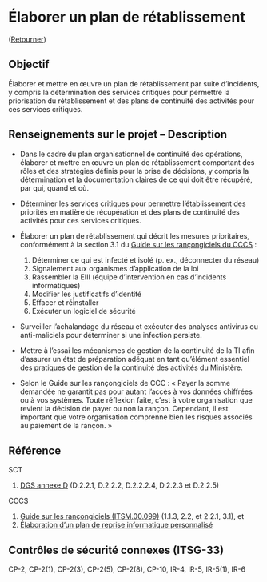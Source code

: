 # Élaborer un plan de rétablissement

([Retourner](/README.md#lignes-directrices))

## Objectif

Élaborer et mettre en œuvre un plan de rétablissement par suite d’incidents, y compris la détermination des services critiques pour permettre la priorisation du rétablissement et des plans de continuité des activités pour ces services critiques.

## Renseignements sur le projet – Description

- Dans le cadre du plan organisationnel de continuité des opérations, élaborer et mettre en œuvre un plan de rétablissement comportant des rôles et des stratégies définis pour la prise de décisions, y compris la détermination et la documentation claires de ce qui doit être récupéré, par qui, quand et où.
- Déterminer les services critiques pour permettre l’établissement des priorités en matière de récupération et des plans de continuité des activités pour ces services critiques.
- Élaborer un plan de rétablissement qui décrit les mesures prioritaires, conformément à la section 3.1 du [Guide sur les rançongiciels du CCCS](https://cyber.gc.ca/fr/orientation/guide-sur-les-rancongiciels-itsm00099) :

  1. Déterminer ce qui est infecté et isolé (p. ex., déconnecter du réseau)
  2. Signalement aux organismes d’application de la loi
  3. Rassembler la EIII (équipe d’intervention en cas d’incidents informatiques)
  4. Modifier les justificatifs d’identité
  5. Effacer et réinstaller
  6. Exécuter un logiciel de sécurité

- Surveiller l’achalandage du réseau et exécuter des analyses antivirus ou anti-maliciels pour déterminer si une infection persiste.
- Mettre à l’essai les mécanismes de gestion de la continuité de la TI afin d’assurer un état de préparation adéquat en tant qu’élément essentiel des pratiques de gestion de la continuité des activités du Ministère.
- Selon le Guide sur les rançongiciels de CCC : « Payer la somme demandée ne garantit pas pour autant l’accès à vos données chiffrées ou à vos systèmes. Toute réflexion faite, c’est à votre organisation que revient la décision de payer ou non la rançon. Cependant, il est important que votre organisation comprenne bien les risques associés au paiement de la rançon. »

## Référence

SCT

1. [DGS annexe D](https://www.tbs-sct.gc.ca/pol/doc-fra.aspx?id=32611#appD) (D.2.2.1, D.2.2.2, D.2.2.2.4, D.2.2.3 et D.2.2.5)

CCCS

1. [Guide sur les rançongiciels (ITSM.00.099)](https://cyber.gc.ca/fr/orientation/guide-sur-les-rancongiciels-itsm00099) (1.1.3, 2.2, et 2.2.1, 3.1), et
2. [Élaboration d’un plan de reprise informatique personnalisé](https://www.cyber.gc.ca/fr/orientation/elaboration-dun-plan-de-reprise-informatique-personnalise-itsap40004)

## Contrôles de sécurité connexes (ITSG-33)

CP-2, CP-2(1), CP-2(3), CP-2(5), CP-2(8), CP-10, IR-4, IR-5, IR-5(1), IR-6
